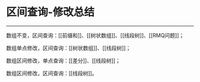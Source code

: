 # 区间查询-修改总结

---

数组不变，区间查询：[[前缀和]]、[[树状数组]]、[[线段树]]、[[RMQ问题]]；

数组单点修改，区间查询：[[树状数组]]、[[线段树]]；

数组区间修改，单点查询：[[差分]]、[[线段树]]；

数组区间修改，区间查询：[[线段树]]。
